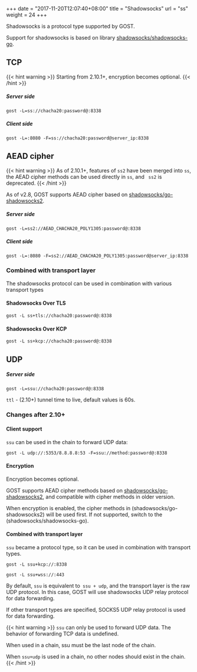 +++
date = "2017-11-20T12:07:40+08:00"
title = "Shadowsocks"
url = "ss"
weight = 24
+++

Shadowsocks is a protocol type supported by GOST.

Support for shadowsocks is based on library [shadowsocks/shadowsocks-go](https://github.com/shadowsocks/shadowsocks-go).

## TCP

{{< hint warning >}}
Starting from 2.10.1+, encryption becomes optional.
{{< /hint >}}

##### Server side

```
gost -L=ss://chacha20:password@:8338
```

##### Client side

```
gost -L=:8080 -F=ss://chacha20:password@server_ip:8338
```

## AEAD cipher

{{< hint warning >}}
As of 2.10.1+, features of `ss2` have been merged into `ss`, the AEAD cipher methods can be used directly in `ss`, and ` ss2` is deprecated.
{{< /hint >}}

As of v2.8, GOST supports AEAD cipher based on [shadowsocks/go-shadowsocks2](https://github.com/shadowsocks/go-shadowsocks2).

##### Server side

```
gost -L=ss2://AEAD_CHACHA20_POLY1305:password@:8338
```

##### Client side

```
gost -L=:8080 -F=ss2://AEAD_CHACHA20_POLY1305:password@server_ip:8338
```

### Combined with transport layer

The shadowsocks protocol can be used in combination with various transport types

#### Shadowsocks Over TLS

```
gost -L ss+tls://chacha20:password@:8338
```

#### Shadowsocks Over KCP

```
gost -L ss+kcp://chacha20:password@:8338
```

## UDP

##### Server side

```
gost -L=ssu://chacha20:password@:8338
```

`ttl` - (2.10+) tunnel time to live, default values is 60s.

### Changes after 2.10+

#### Client support

`ssu` can be used in the chain to forward UDP data:

```
gost -L udp://:5353/8.8.8.8:53 -F=ssu://method:password@:8338
```

#### Encryption

Encryption becomes optional.

GOST supports AEAD cipher methods based on [shadowsocks/go-shadowsocks2](https://github.com/shadowsocks/go-shadowsocks2), and compatible with cipher methods in older version. 

When encryption is enabled, the cipher methods in (shadowsocks/go-shadowsocks2) will be used first. If not supported, switch to the (shadowsocks/shadowsocks-go).

#### Combined with transport layer

`ssu` became a protocol type, so it can be used in combination with transport types.

```
gost -L ssu+kcp://:8338
```

```
gost -L ssu+wss://:443
```

By default, `ssu` is equivalent to` ssu + udp`, and the transport layer is the raw UDP protocol. In this case, GOST will use shadowsocks UDP relay protocol for data forwarding.

If other transport types are specified, SOCKS5 UDP relay protocol is used for data forwarding.

{{< hint warning >}}
`ssu` can only be used to forward UDP data. The behavior of forwarding TCP data is undefined.

When used in a chain, ssu must be the last node of the chain.

When `ssu+udp` is used in a chain, no other nodes should exist in the chain.
{{< /hint >}}